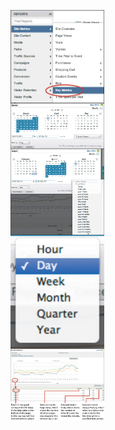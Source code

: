 <img align="center" src="images/Ch10-T01-sa.jpg" width=150><br>
<img align="center" src="images/Ch10-T01-sb.jpg" width=150><br>
<img align="center" src="images/Ch10-T01-sc.jpg" width=150><br>
<img align="center" src="images/Ch10-T01-sd.jpg" width=150><br>
<img align="center" src="images/Ch10-T01-se.jpg" width=150><br>
